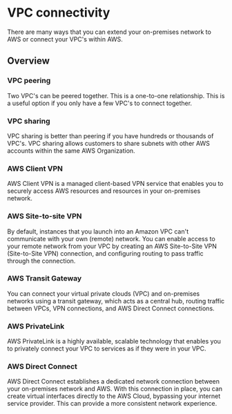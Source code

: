 # VPC connectivity

There are many ways that you can extend your on-premises network to AWS or connect your VPC's within AWS.&#x20;

## Overview

### VPC peering&#x20;

Two VPC's can be peered together. This is a one-to-one relationship. This is a useful option if you only have a few VPC's to connect together.&#x20;

### VPC sharing

VPC sharing is better than peering if you have hundreds or thousands of VPC's. VPC sharing allows customers to share subnets with other AWS accounts within the same AWS Organization.&#x20;

### AWS Client VPN

AWS Client VPN is a managed client-based VPN service that enables you to securely access AWS resources and resources in your on-premises network.

### AWS Site-to-site VPN

By default, instances that you launch into an Amazon VPC can't communicate with your own (remote) network. You can enable access to your remote network from your VPC by creating an AWS Site-to-Site VPN (Site-to-Site VPN) connection, and configuring routing to pass traffic through the connection.

### AWS Transit Gateway

You can connect your virtual private clouds (VPC) and on-premises networks using a transit gateway, which acts as a central hub, routing traffic between VPCs, VPN connections, and AWS Direct Connect connections.&#x20;

### AWS PrivateLink

AWS PrivateLink is a highly available, scalable technology that enables you to privately connect your VPC to services as if they were in your VPC.

### AWS Direct Connect

AWS Direct Connect establishes a dedicated network connection between your on-premises network and AWS. With this connection in place, you can create virtual interfaces directly to the AWS Cloud, bypassing your internet service provider. This can provide a more consistent network experience.

###
